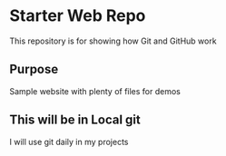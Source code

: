 # Starter Web Repo

This repository is for showing how Git and GitHub work

## Purpose

Sample website with plenty of files for demos

## This will be in Local git

I will use git daily in my projects